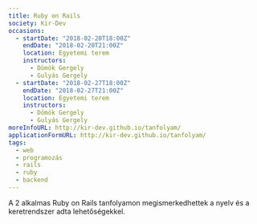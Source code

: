 ```yaml
---
title: Ruby on Rails
society: Kir-Dev
occasions:
  - startDate: "2018-02-20T18:00Z"
    endDate: "2018-02-20T21:00Z"
    location: Egyetemi terem
    instructors:
      - Dömök Gergely
      - Gulyás Gergely
  - startDate: "2018-02-27T18:00Z"
    endDate: "2018-02-27T21:00Z"
    location: Egyetemi terem
    instructors:
      - Dömök Gergely
      - Gulyás Gergely
moreInfoURL: http://kir-dev.github.io/tanfolyam/
applicationFormURL: http://kir-dev.github.io/tanfolyam/
tags:
  - web
  - programozás
  - rails
  - ruby
  - backend
---
```


A 2 alkalmas Ruby on Rails tanfolyamon megismerkedhettek a nyelv és a keretrendszer adta lehetőségekkel.
